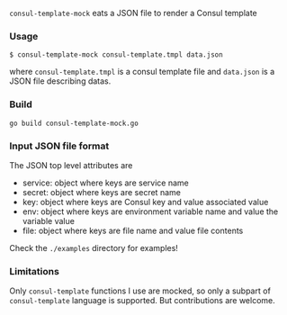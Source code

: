`consul-template-mock` eats a JSON file to render a Consul template


### Usage

```$ consul-template-mock consul-template.tmpl data.json```

where `consul-template.tmpl` is a consul template file and `data.json`
is a JSON file describing datas.


### Build

`go build consul-template-mock.go`


### Input JSON file format

The JSON top level attributes are
- service: object where keys are service name
- secret: object where keys are secret name
- key: object where keys are Consul key and value associated value
- env: object where keys are environment variable name and value the variable value
- file: object where keys are file name and value file contents

Check the `./examples` directory for examples!


### Limitations

Only `consul-template` functions I use are mocked, so only a subpart
of `consul-template` language is supported. But contributions are
welcome.
